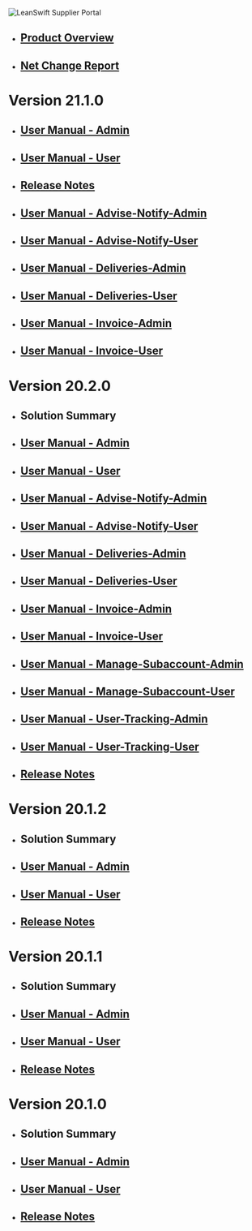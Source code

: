 ![LeanSwift Supplier Portal](../../../images/banner-supplier-portal.jpg)

- ## [Product Overview](20.1.0/overview-supplier-portal.md)

- ## [Net Change Report](net-change-report.md)


# Version 21.1.0

- ## [User Manual - Admin](21.1.0/usermanual-supplierportal-admin.md)

- ## [User Manual - User](21.1.0/usermanual-supplierportal-user.md)

- ## [Release Notes](21.1.0/release-notes-21.1.0-supplier-portal.md)

- ## [User Manual - Advise-Notify-Admin](21.1.0/usermanual-supplierportal-advise-notify-admin.md)

- ## [User Manual - Advise-Notify-User](21.1.0/usermanual-supplierportal-advise-notify-user.md)

- ## [User Manual - Deliveries-Admin](21.1.0/usermanual-supplierportal-deliveries-admin.md)

- ## [User Manual - Deliveries-User](21.1.0/usermanual-supplierportal-deliveries-user.md)

- ## [User Manual - Invoice-Admin](21.1.0/usermanual-supplierportal-invoice-admin.md)

- ## [User Manual - Invoice-User](21.1.0/usermanual-supplierportal-invoice-user.md)


# Version 20.2.0

- ## Solution Summary

- ## [User Manual - Admin](20.2.0/usermanual-supplierportal-admin.md)

- ## [User Manual - User](20.2.0/usermanual-supplierportal-user.md)

- ## [User Manual - Advise-Notify-Admin](20.2.0/usermanual-supplierportal-advise-notify-admin.md)

- ## [User Manual - Advise-Notify-User](20.2.0/usermanual-supplierportal-advise-notify-user.md)

- ## [User Manual - Deliveries-Admin](20.2.0/usermanual-supplierportal-deliveries-admin.md)

- ## [User Manual - Deliveries-User](20.2.0/usermanual-supplierportal-deliveries-user.md)

- ## [User Manual - Invoice-Admin](20.2.0/usermanual-supplierportal-invoice-admin.md)

- ## [User Manual - Invoice-User](usermanual-supplierportal-invoice-user.md)

- ## [User Manual - Manage-Subaccount-Admin](20.2.0/usermanual-supplierportal-manage_subaccount-admin.md)

- ## [User Manual - Manage-Subaccount-User](20.2.0/usermanual-supplierportal-manage_subaccount-user.md)

- ## [User Manual - User-Tracking-Admin](20.2.0/usermanual-supplierportal-user_tracking-admin.md)

- ## [User Manual - User-Tracking-User](20.2.0/usermanual-supplierportal-user_tracking-user.md)

- ## [Release Notes](20.2.0/release-notes-20.2.0-supplier-portal.md)


# Version 20.1.2

- ## Solution Summary

- ## [User Manual - Admin](20.1.2/usermanual-supplierportal-admin.md)

- ## [User Manual - User](20.1.2/usermanual-supplierportal-user.md)

- ## [Release Notes](20.1.2/release-notes-supplier-portal.md)


# Version 20.1.1

- ## Solution Summary

- ## [User Manual - Admin](20.1.1/usermanual-supplierportal-admin.md)

- ## [User Manual - User](20.1.1/usermanual-supplierportal-user.md)

- ## [Release Notes](20.1.1//release-notes-supplier-portal.md)

# Version 20.1.0

- ## Solution Summary

- ## [User Manual - Admin](20.1.0/usermanual-supplierportal-admin.md)

- ## [User Manual - User](20.1.0/usermanual-supplierportal-user.md)

- ## [Release Notes](20.1.0//release-notes-supplier-portal.md)
